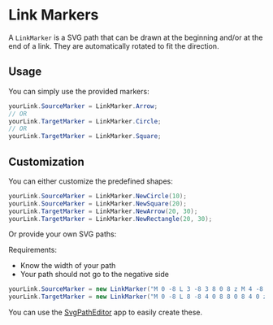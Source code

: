 # Link Markers

A `LinkMarker` is a SVG path that can be drawn at the beginning and/or at the end of a link. They are automatically rotated to fit the direction.

## Usage

You can simply use the provided markers:

```csharp
yourLink.SourceMarker = LinkMarker.Arrow;
// OR
yourLink.TargetMarker = LinkMarker.Circle;
// OR
yourLink.TargetMarker = LinkMarker.Square;
```

## Customization

You can either customize the predefined shapes:

```csharp
yourLink.SourceMarker = LinkMarker.NewCircle(10);
yourLink.SourceMarker = LinkMarker.NewSquare(20);
yourLink.TargetMarker = LinkMarker.NewArrow(20, 30);
yourLink.TargetMarker = LinkMarker.NewRectangle(20, 30);
```

Or provide your own SVG paths:

Requirements:
* Know the width of your path
* Your path should not go to the negative side

```csharp
yourLink.SourceMarker = new LinkMarker("M 0 -8 L 3 -8 3 8 0 8 z M 4 -8 7 -8 7 8 4 8 z M 8 -8 16 0 8 8 z", 16);
yourLink.TargetMarker = new LinkMarker("M 0 -8 L 8 -8 4 0 8 8 0 8 4 0 z", 8);
```

You can use the [SvgPathEditor](https://yqnn.github.io/svg-path-editor/) app to easily create these.